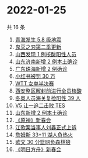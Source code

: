 # 2022-01-25

共 16 条

<!-- BEGIN -->
<!-- 最后更新时间 Tue Jan 25 2022 07:08:48 GMT+0800 (China Standard Time) -->

1. [青海发生 5.8 级地震](https://www.zhihu.com/search?q=青海地震)
1. [鬼灭之刃第二季更新](https://www.zhihu.com/search?q=鬼灭之刃)
1. [山西发现 1 例核酸阳性人员](https://www.zhihu.com/search?q=山西疫情)
1. [山东济南新增 2 例本土确诊](https://www.zhihu.com/search?q=山东疫情)
1. [广东珠海新增 2 例确诊](https://www.zhihu.com/search?q=广东疫情)
1. [小红书被罚 30 万](https://www.zhihu.com/search?q=小红书)
1. [WTT 女单半决赛](https://www.zhihu.com/search?q=wtt)
1. [西安整区解封前进行全员核酸](https://www.zhihu.com/search?q=西安解封)
1. [冬奥人员海关复检阳性 39 人](https://www.zhihu.com/search?q=冬奥人员复检阳性)
1. [V5 让一追二击败 TES](https://www.zhihu.com/search?q=tes)
1. [山东新增 2 例本土确诊](https://www.zhihu.com/search?q=山东新增)
1. [《原神》新春会](https://www.zhihu.com/search?q=原神)
1. [江歌案当事人刘鑫正式上诉](https://www.zhihu.com/search?q=刘鑫正式上诉)
1. [詹姆斯 33+11 湖人负热火](https://www.zhihu.com/search?q=湖人)
1. [欧文 30 分篮网负森林狼](https://www.zhihu.com/search?q=篮网)
1. [《明日方舟》新春会](https://www.zhihu.com/search?q=明日方舟)

<!-- END -->
